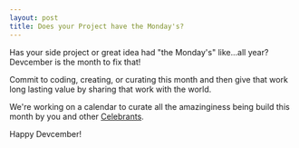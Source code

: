```yaml
---
layout: post
title: Does your Project have the Monday's?
---
```


Has your side project or great idea had "the Monday's" like...all year?
Devcember is the month to fix that!

Commit to coding, creating, or curating this month and then give that work
long lasting value by sharing that work with the world.

We're working on a calendar to curate all the amazinginess being build this
month by you and other [Celebrants](/celebrants).

Happy Devcember!
